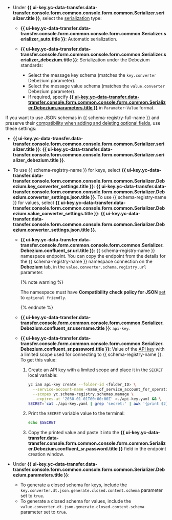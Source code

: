 * Under **{{ ui-key.yc-data-transfer.data-transfer.console.form.common.console.form.common.Serializer.serializer.title }}**, select the [serialization](../../data-transfer/concepts/serializer.md) type:

  * **{{ ui-key.yc-data-transfer.data-transfer.console.form.common.console.form.common.Serializer.serializer_auto.title }}**: Automatic serialization.
  * **{{ ui-key.yc-data-transfer.data-transfer.console.form.common.console.form.common.Serializer.serializer_debezium.title }}**: Serialization under the Debezium standards:

      * Select the message key schema (matches the `key.converter` Debezium parameter).
      * Select the message value schema (matches the `value.converter` Debezium parameter).
      * If required, specify [**{{ ui-key.yc-data-transfer.data-transfer.console.form.common.console.form.common.Serializer.Debezium.parameters.title }}**](../../data-transfer/concepts/serializer.md#debezium) in `Parameter`-`Value` format.

If you want to use JSON schemas in {{ schema-registry-full-name }} and preserve their [compatibility when adding and deleting optional fields](../../metadata-hub/concepts/schema-registry-content-model.md#optional-parameters-compatibility-solution), use these settings:

* **{{ ui-key.yc-data-transfer.data-transfer.console.form.common.console.form.common.Serializer.serializer.title }}**: **{{ ui-key.yc-data-transfer.data-transfer.console.form.common.console.form.common.Serializer.serializer_debezium.title }}**.
* To use {{ schema-registry-name }} for keys, select **{{ ui-key.yc-data-transfer.data-transfer.console.form.common.console.form.common.Serializer.Debezium.key_converter_settings.title }}**: **{{ ui-key.yc-data-transfer.data-transfer.console.form.common.console.form.common.Serializer.Debezium.converter_settings.json.title }}**. To use {{ schema-registry-name }} for values, select **{{ ui-key.yc-data-transfer.data-transfer.console.form.common.console.form.common.Serializer.Debezium.value_converter_settings.title }}**: **{{ ui-key.yc-data-transfer.data-transfer.console.form.common.console.form.common.Serializer.Debezium.converter_settings.json.title }}**.
  * **{{ ui-key.yc-data-transfer.data-transfer.console.form.common.console.form.common.Serializer.Debezium.confluent_sr.url.title }}**: {{ schema-registry-name }} namespace endpoint. You can copy the endpoint from the details for the {{ schema-registry-name }} namespace connection on the **Debezium** tab, in the `value.converter.schema.registry.url` parameter.

      {% note warning %}

      The namespace must have **Compatibility check policy for JSON** [set](../../metadata-hub/operations/update-name-space.md) to `optional friendly`.

      {% endnote %}

  * **{{ ui-key.yc-data-transfer.data-transfer.console.form.common.console.form.common.Serializer.Debezium.confluent_sr.username.title }}**: `api-key`.
  * **{{ ui-key.yc-data-transfer.data-transfer.console.form.common.console.form.common.Serializer.Debezium.confluent_sr.password.title }}**: Value of the [API key](../../iam/concepts/authorization/api-key.md) with a limited scope used for connecting to {{ schema-registry-name }}. To get this value:
      1. Create an API key with a limited scope and place it in the `SECRET` local variable:

          ```bash
          yc iam api-key create --folder-id <folder_ID> \
            --service-account-name <name_of_service_account_for_operations_with_Schema_Registry> \
            --scopes yc.schema-registry.schemas.manage \
            --expires-at '2030-01-01T00:00:00Z' >./api-key.yaml && \
          SECRET=`cat ./api-key.yaml | grep 'secret:' | awk '{print $2}'`
          ```

      1. Print the `SECRET` variable value to the terminal:

          ```bash
          echo $SECRET
          ```

      1. Copy the printed value and paste it into the **{{ ui-key.yc-data-transfer.data-transfer.console.form.common.console.form.common.Serializer.Debezium.confluent_sr.password.title }}** field in the endpoint creation window.

* Under **{{ ui-key.yc-data-transfer.data-transfer.console.form.common.console.form.common.Serializer.Debezium.parameters.title }}**:
    * To generate a closed schema for keys, include the `key.converter.dt.json.generate.closed.content.schema` parameter set to `true`.
    * To generate a closed schema for values, include the `value.converter.dt.json.generate.closed.content.schema` parameter set to `true`.
